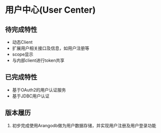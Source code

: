 # 用户中心(User Center)

## 待完成特性
* 动态Client
* 扩展用户相关接口及信息，如用户注册等
* scope显示
* 与内部client进行token共享


## 已完成特性
* 基于OAuth2的用户认证服务
* 基于JDBC用户认证


## 版本履历
1. 初步完成使用Arangodb做为用户数据存储，并实现用户注册及用户登录功能